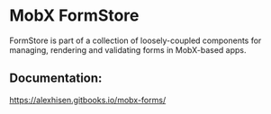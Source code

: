 # MobX FormStore



FormStore is part of a collection of loosely-coupled components for managing, rendering and validating forms in MobX-based apps.

## Documentation:
https://alexhisen.gitbooks.io/mobx-forms/